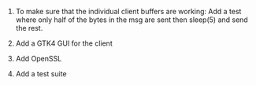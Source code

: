 1) To make sure that the individual client buffers are working: 
   Add a test where only half of the bytes in the msg are sent
   then sleep(5) and send the rest.

2) Add a GTK4 GUI for the client

3) Add OpenSSL

4) Add a test suite
